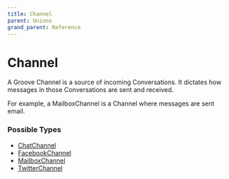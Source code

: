 ```yaml
---
title: Channel
parent: Unions
grand_parent: Reference
---
```


# Channel

A Groove Channel is a source of incoming Conversations. It dictates how
messages in those Conversations are sent and received.

For example, a MailboxChannel is a Channel where messages are sent email.

<h3 id="fields">Possible Types</h3>

<ul>

  <li><a href="/docs/reference/object/chat_channel">ChatChannel</a></li>

  <li><a href="/docs/reference/object/facebook_channel">FacebookChannel</a></li>

  <li><a href="/docs/reference/object/mailbox_channel">MailboxChannel</a></li>

  <li><a href="/docs/reference/object/twitter_channel">TwitterChannel</a></li>

</ul>

